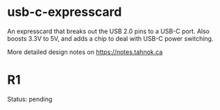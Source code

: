 # usb-c-expresscard

An expresscard that breaks out the USB 2.0 pins to a USB-C port.
Also boosts 3.3V to 5V, and adds a chip to deal with USB-C power switching.

More detailed design notes on https://notes.tahnok.ca

# R1

Status: pending
